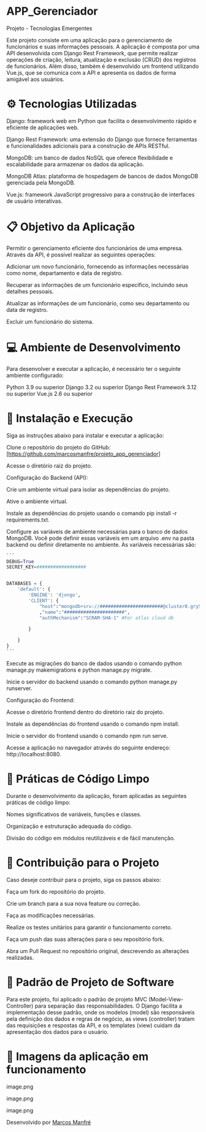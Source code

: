 # APP_Gerenciador
Projeto - Tecnologias Emergentes
 
Este projeto consiste em uma aplicação para o gerenciamento de funcionários e suas informações pessoais. A aplicação é composta por uma API desenvolvida com Django Rest Framework, que permite realizar operações de criação, leitura, atualização e exclusão (CRUD) dos registros de funcionários. Além disso, também é desenvolvido um frontend utilizando Vue.js, que se comunica com a API e apresenta os dados de forma amigável aos usuários.

#  ⚙️ Tecnologias Utilizadas

Django: framework web em Python que facilita o desenvolvimento rápido e eficiente de aplicações web.

Django Rest Framework: uma extensão do Django que fornece ferramentas e funcionalidades adicionais para a construção de APIs RESTful.

MongoDB: um banco de dados NoSQL que oferece flexibilidade e escalabilidade para armazenar os dados da aplicação.

MongoDB Atlas: plataforma de hospedagem de bancos de dados MongoDB gerenciada pela MongoDB.

Vue.js: framework JavaScript progressivo para a construção de interfaces de usuário interativas.

#  📋 Objetivo da Aplicação

Permitir o gerenciamento eficiente dos funcionários de uma empresa. Através da API, é possível realizar as seguintes operações:

Adicionar um novo funcionário, fornecendo as informações necessárias como nome, departamento e data de registro.

Recuperar as informações de um funcionário específico, incluindo seus detalhes pessoais.

Atualizar as informações de um funcionário, como seu departamento ou data de registro.

Excluir um funcionário do sistema.


#  💻 Ambiente de Desenvolvimento

Para desenvolver e executar a aplicação, é necessário ter o seguinte ambiente configurado:

Python 3.9 ou superior
Django 3.2 ou superior
Django Rest Framework 3.12 ou superior
Vue.js 2.6 ou superior

#  🔧 Instalação e Execução
Siga as instruções abaixo para instalar e executar a aplicação:

Clone o repositório do projeto do GitHub: [https://github.com/marcosmanfre/projeto_app_gerenciador]

Acesse o diretório raiz do projeto.

Configuração do Backend (API):

Crie um ambiente virtual para isolar as dependências do projeto.

Ative o ambiente virtual.

Instale as dependências do projeto usando o comando pip install -r requirements.txt.

Configure as variáveis de ambiente necessárias para o banco de dados MongoDB. Você pode definir essas variáveis em um arquivo .env na pasta backend ou definir diretamente no ambiente. As variáveis necessárias são:

````python
```
DEBUG=True
SECRET_KEY=##################


DATABASES = {
    'default': {
        'ENGINE': 'djongo',
        'CLIENT': {
            "host":"mongodb+srv://#######################@cluster0.gry50ln.mongodb.net/test"
            ,"name":"######################",
            "authMechanism":"SCRAM-SHA-1" #For atlas cloud db
            
        }

    }
}
```
````

Execute as migrações do banco de dados usando o comando python manage.py makemigrations e python manage.py migrate.

Inicie o servidor do backend usando o comando python manage.py runserver.

Configuração do Frontend:

Acesse o diretório frontend dentro do diretório raiz do projeto.

Instale as dependências do frontend usando o comando npm install.

Inicie o servidor do frontend usando o comando npm run serve.

Acesse a aplicação no navegador através do seguinte endereço: http://localhost:8080.

#  📝 Práticas de Código Limpo

Durante o desenvolvimento da aplicação, foram aplicadas as seguintes práticas de código limpo:

Nomes significativos de variáveis, funções e classes.

Organização e estruturação adequada do código.

Divisão do código em módulos reutilizáveis e de fácil manutenção.

#  🤝 Contribuição para o Projeto

Caso deseje contribuir para o projeto, siga os passos abaixo:

Faça um fork do repositório do projeto.

Crie um branch para a sua nova feature ou correção.

Faça as modificações necessárias.

Realize os testes unitários para garantir o funcionamento correto.

Faça um push das suas alterações para o seu repositório fork.

Abra um Pull Request no repositório original, descrevendo as alterações realizadas.

#  📌 Padrão de Projeto de Software

Para este projeto, foi aplicado o padrão de projeto MVC (Model-View-Controller) para separação das responsabilidades. 
O Django facilita a implementação desse padrão, onde os modelos (model) são responsáveis pela definição dos dados e regras de negócio, as views (controller) tratam das requisições e respostas da API, e os templates (view) cuidam da apresentação dos dados para o usuário.

#  📌 Imagens da aplicação em funcionamento


image.png

image.png

image.png

Desenvolvido por [Marcos Manfré](https://www.linkedin.com/in/marcosmanfre/) 
